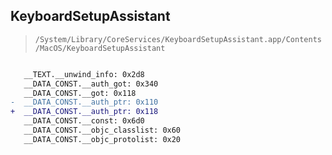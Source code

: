 ## KeyboardSetupAssistant

> `/System/Library/CoreServices/KeyboardSetupAssistant.app/Contents/MacOS/KeyboardSetupAssistant`

```diff

   __TEXT.__unwind_info: 0x2d8
   __DATA_CONST.__auth_got: 0x340
   __DATA_CONST.__got: 0x118
-  __DATA_CONST.__auth_ptr: 0x110
+  __DATA_CONST.__auth_ptr: 0x118
   __DATA_CONST.__const: 0x6d0
   __DATA_CONST.__objc_classlist: 0x60
   __DATA_CONST.__objc_protolist: 0x20

```
